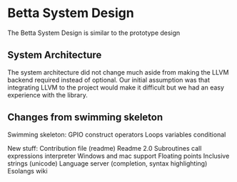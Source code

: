 # Betta System Design
The Betta System Design is similar to the prototype design 

## System Architecture

The system architecture did not change much aside from making the LLVM backend
required instead of optional. Our initial assumption was that integrating LLVM
to the project would make it difficult but we had an easy experience with the
library.

## Changes from swimming skeleton
Swimming skeleton:
GPIO construct
operators
Loops
variables
conditional

New stuff:
Contribution file (readme)
Readme 2.0 
Subroutines
call expressions
interpreter
Windows and mac support
Floating points
Inclusive strings (unicode)
Language server (completion, syntax highlighting)
Esolangs wiki
